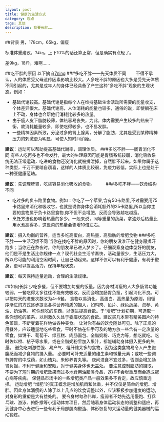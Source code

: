 ```yaml
---
layout: post
title: 健康的生活方式
category: 观点
tags: 其他
description: 我要长胖……
---
```

##背景
男，178cm，65kg，偏瘦

标准体重建议，`74kg`，上下10%的话还算正常，但是确实有点轻了。

差9kg，18斤，难啊……

##吃不胖的原因
以下摘自[7ning](http://www.7ning.cn/questions/view/733)
###多吃不胖——先天体质不同
　　不得不承认，人的体质受父母遗传因素影响比较大。人多吃不胖的原因也大多是受先天体质不同引起的，尤其是成年人的身体已经具备了产生这种“多吃不胖”现象的生理状态。例如：

*   基础代谢较高。基础代谢是指每个人在维持基础生命活动所需要的能量收支，个体差异很大。基础代谢高，人体消耗的能量也较多，通俗的说，即使躺在床上不动，身体也会帮他们消耗比较多的热量。
*   由于瘦人皮下脂肪较薄，体热容易丧失，为此，体内需要产生较多的热来平衡，故消耗能量较多，即使吃得较多，也不易发胖。
*   一些精神因素所致，分泌过多的肾上腺素，分解了脂肪，尤其是受到某种精神压力的刺激更为明显，可使人短时间消瘦。

__建议__：运动可以帮助提高基础代谢率，调理体质。
###多吃不胖——肠胃消化不同
有些人吃再多也不会发胖，最大的生理原因可能是胃肠系统较弱，消化吸收系统无法正常运动，吃进的食物还没消化就被排泄掉，自然胖不起来。如果你属于这种类型，千万不要暗自窃喜，这样的人体质比较弱，免疫力较低，实际上也是处于一种亚健康范畴。


__建议__：先调理脾胃，吃些容易消化吸收的食物。
　　
###多吃不胖——饮食结构不同
*   吃过多的负卡路里食物。例如：你吃了一个苹果,含有50卡路里,不过需要用75卡路里来消化和吸收它，也就是说你身体会消耗额外的25卡路里,所以当你主要的食物属于负卡路里食物,你不但不会增肥，反而会导致越吃越瘦。
*   烹饪方法也影响着热量的多少。一般来说，同等重量的蔬菜，拿油炒后热量比用水煮高得多，这盘菜的热量会骤增10倍左右。

__建议__：摄入均衡的营养，适当多吃高蛋白，高热量，高脂肪的增肥食物
###多吃不胖——生活习惯不同
当你在找吃不胖的原因时，你的朋友没准正在健身房挥汗跑步；当你还在熬夜时，你的朋友早已进入梦乡了。仔细观察身边体型好的朋友，他们是不是生活比你规律一点？现代社会生活节奏快，活动量很少，生活压力大，所以尽可能的利用空闲时间，让自己动起来。这样不仅可以有利于健康，有利于塑身，更可以提高活力，保持年轻状态。

__建议__：每天保持适量运动，合理的生活规律。

##如何长胖
少吃多餐，但不要增加每餐的饭量。因为身材消瘦的人大多肠胃功能较弱，一餐吃得太多往往不能有效吸收，反而会增加肠胃负担，引起消化不良。可以把每天的进餐次数改为4~5餐。 食物以易消化、高蛋白、高热量为原则，用循序渐进的方式逐步提高各种营养物质的摄入，如鸡肉、鱼片、绿色蔬菜、海参、黄油、奶油等。 吃你想吃的东西，以促进提高食欲。于“增肥”计划初期，可选取一些你想吃的菜系，以刺激久久处于委靡状态的食欲。建议买几本带有精美图片的特色菜谱，不断变着花样地做各种美食。 让对你有益的饮食随处可见。除了正规的用餐外，应该适量地吃些零食，平时不妨在伸手可及的地方放一些含有一定热量的零食，如饼干、葡萄干、绿豆糕、肉肠面包、全脂奶粉、巧克力等，想吃就吃。吃时佐以橙、桔子等水果，或在全脂奶粉里加入果汁，都能辅助身体摄入更多的热量。 避免吃刺激性强、易产气、粗纤维太多的食物，因为这类食物易令人产生饱腹感而减少食物的摄入量。 必要时可补充适量的维生素和微量元素；或吃一些调节脾胃的中成药，如山楂丸、朱砂养胃丸等。 夜间进食不宜过多，否则会增加肠胃负担，不利于健康和安眠，对于健美身体也无益处。 要注意控制脂肪的摄取，不要为了短时期的增肥效果而过多地食用油脂类食品，这样不会增重反而会造成冠心病等疾病。 保健品市场中的一些增肥类产品一般效果多不肯定，故应慎重选择。 运动增肥 “增肥”的真正概念是增加肌肉和体重，并不仅仅是简单的增肥、增胖。因此身体消瘦的人除了以上几点的饮食调整以外，应该积极参加适度的运动，对身形的重塑是大有益处的。 要令身材匀称伟岸，瘦弱者不妨先选用慢跑、打乒乓球、游泳、俯卧撑等小运动体育项目，然后随着身体运动状态的调整和适应，再到健身中心去进行一些有利于局部肌肉塑造、体形恢复的大运动量的健美器械的运动锻炼。

##

